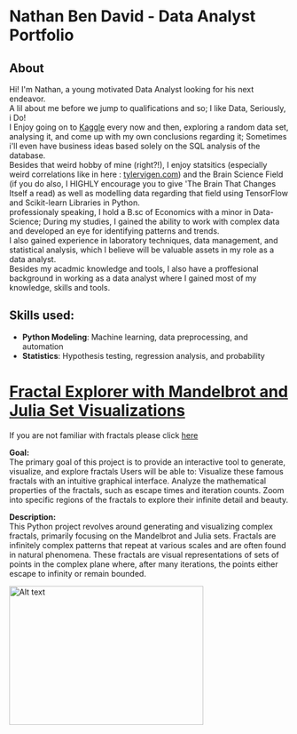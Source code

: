 # Nathan Ben David - Data Analyst Portfolio
## About

Hi! I'm Nathan, a young motivated Data Analyst looking for his next endeavor.<br>A lil about me before we jump to qualifications and so;
I like Data, Seriously, i Do!<br>
I Enjoy going on to [Kaggle](https://www.kaggle.com/learn) every now and then, exploring a random data set,
analysing it, and come up with my own conclusions regarding it; Sometimes i'll even have business ideas based solely on the SQL analysis of the database.<br>
Besides that weird hobby of mine (right?!), I enjoy statsitics (especially weird correlations like in here : [tylervigen.com](https://www.tylervigen.com/spurious-correlations))
and the Brain Science Field (if you do also, I HIGHLY encourage you to give 'The Brain That Changes Itself a read) as well as modelling data regarding that field using TensorFlow and Scikit-learn Libraries in Python.<br>
professionaly speaking, I hold a B.sc of Economics with a minor in Data-Science; During my studies, I gained the ability to work with complex data and developed an eye for identifying patterns and trends.<br> I also gained experience in laboratory techniques, data management, and statistical analysis, which I believe will be valuable assets in my role as a data analyst.<br>
Besides my acadmic knowledge and tools, I also have a proffesional background in working as a data analyst where I gained most of my knowledge, skills and tools.
## Skills used:
- **Python Modeling**: Machine learning, data preprocessing, and automation
- **Statistics**: Hypothesis testing, regression analysis, and probability


# [Fractal Explorer with Mandelbrot and Julia Set Visualizations<br>](https://github.com/Natan93100/Coding/blob/main/Fractal%20Explorer%20with%20Mandelbrot%20and%20Julia%20Set%20Visualizations.py)
If you are not familiar with fractals please click [here](https://en.wikipedia.org/wiki/Fractal)<br>


**Goal:**<br>
The primary goal of this project is to provide an interactive tool to generate, visualize, and explore fractals
Users will be able to:
Visualize these famous fractals with an intuitive graphical interface.
Analyze the mathematical properties of the fractals, such as escape times and iteration counts.
Zoom into specific regions of the fractals to explore their infinite detail and beauty.

**Description:**<br>
This Python project revolves around generating and visualizing complex fractals, primarily focusing on the Mandelbrot and Julia sets.
Fractals are infinitely complex patterns that repeat at various scales and are often found in natural phenomena.
These fractals are visual representations of sets of points in the complex plane where, after many iterations, the points either escape to infinity or remain bounded.

<img src="https://github.com/Natan93100/Python-Projects/blob/main/61c2b468-fccc-4120-9a30-33743b1ed1da.png" alt="Alt text" width="350" height="250"><br>





